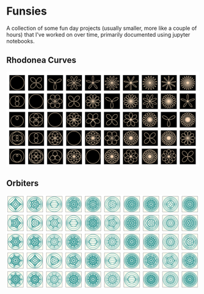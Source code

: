 # Funsies

A collection of some fun day projects (usually smaller, more like a couple of hours) that I've worked on over time, primarily documented using jupyter notebooks.

## Rhodonea Curves
<a href="https://github.com/AishwaryaHB/funsies/blob/master/rhodonea_curves/rhodonea_curves.ipynb">
<img src="/images/rhodonea10_crop.png">
</a>

## Orbiters
<a href="https://github.com/AishwaryaHB/funsies/blob/master/orbiters/orbiters.ipynb">
<img src="/images/orbiters_crop_neg_multiplot.png">
</a>
